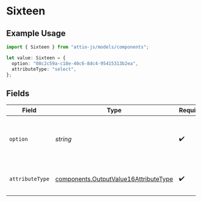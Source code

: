 # Sixteen

## Example Usage

```typescript
import { Sixteen } from "attio-js/models/components";

let value: Sixteen = {
  option: "08c2c59a-c18e-40c6-8dc4-95415313b2ea",
  attributeType: "select",
};
```

## Fields

| Field                                                                                          | Type                                                                                           | Required                                                                                       | Description                                                                                    | Example                                                                                        |
| ---------------------------------------------------------------------------------------------- | ---------------------------------------------------------------------------------------------- | ---------------------------------------------------------------------------------------------- | ---------------------------------------------------------------------------------------------- | ---------------------------------------------------------------------------------------------- |
| `option`                                                                                       | *string*                                                                                       | :heavy_check_mark:                                                                             | The UUID identifying the selected select option.                                               | 08c2c59a-c18e-40c6-8dc4-95415313b2ea                                                           |
| `attributeType`                                                                                | [components.OutputValue16AttributeType](../../models/components/outputvalue16attributetype.md) | :heavy_check_mark:                                                                             | The attribute type of the value.                                                               | select                                                                                         |